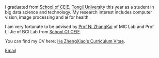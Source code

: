I graduated from [School of CEIE](https://see.tongji.edu.cn/), [Tongji University](https://www.tongji.edu.cn/) this year as a student in big data science and technology. My research interest includes computer vision, image processing and ai for health.

I am very fortunate to be advised by [Prof Ni ZhangKai](https://eezkni.github.io/) of MIC Lab and Prof Li Jie of BCI Lab from [School Of CEIE](https://see.tongji.edu.cn/).

You can find my CV here: [He ZhengXiao's Curriculum Vitae](../assets/Curriculum_Vitae.pdf).

[Email](mailto:zhengxiaohe4@gmail.com)
